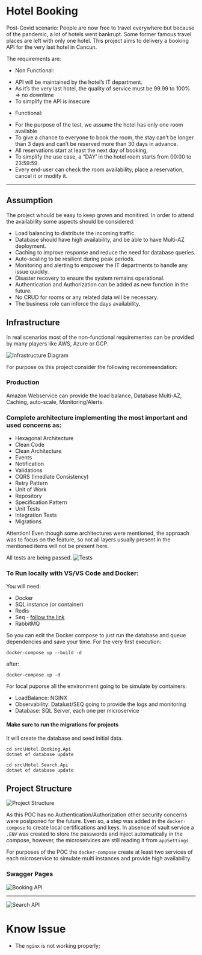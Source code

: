 # Hotel Booking

Post-Covid scenario:
People are now free to travel everywhere but because of the pandemic, a lot of hotels
went bankrupt. Some former famous travel places are left with only one hotel.
This project aims to delivery a booking API for the very last hotel in Cancun.

The requirements are:

* Non Functional:
 - API will be maintained by the hotel’s IT department.
 - As it’s the very last hotel, the quality of service must be 99.99 to 100% => no downtime
 - To simplify the API is insecure

* Functional:
 - For the purpose of the test, we assume the hotel has only one room available
 - To give a chance to everyone to book the room, the stay can’t be longer than 3 days and can’t be reserved more than 30 days in advance.
 - All reservations start at least the next day of booking,
 - To simplify the use case, a “DAY’ in the hotel room starts from 00:00 to 23:59:59.
 - Every end-user can check the room availability, place a reservation, cancel it or modify it.

---

## Assumption
The project whould be easy to keep grown and monitired.
In order to attend the availability some aspects should be considered:
- Load balancing to distribute the incoming traffic.
- Database should have high availability, and be able to have Multi-AZ deployment.
- Caching to improve response and reduce the need for database queries.
- Auto-scaling to be resilient during peak periods.
- Monitoring and alerting to empower the IT departments to handle any issue quickly.
- Disaster recovery to ensure the system remains operational.
- Authentication and Authorization can be added as new function in the future.
- No CRUD for rooms or any related data will be necessary.
- The business role can inforce the days availability.

## Infrastructure

In real scenarios most of the non-functional requirementes can be provided by many players like AWS, Azure or GCP. 

![Infrastructure Diagram](./docs/infrastructure-diagram.png)

For purpose os this project consider the following recommeendation:


### Production
    
Amazon Webservice can provide the load balance, Database Multi-AZ, Caching, auto-scale, Monitoring/Alerts.

### Complete architecture implementing the most important and used concerns as:

- Hexagonal Architecture
- Clean Code
- Clean Architecture
- Events
- Notification
- Validations
- CQRS (Imediate Consistency)
- Retry Pattern
- Unit of Work
- Repository
- Specification Pattern
- Unit Tests
- Integration Tests
- Migrations

Attention! Even though some architectures were mentioned, the approach was to focus on the feature, so not all layers usually present in the mentioned items will not be present here.

All tests are being passed.
![Tests](./docs/tests.png)

### To Run locally with VS/VS Code and Docker:

You will need:

- Docker
- SQL instance (or container)
- Redis
- Seq - [follow the link](https://datalust.co/seq)
- RabbitMQ

So you can edit the Docker compose to just run the database and queue dependencies and save your time.
For the very first execution:

```
docker-compose up --build -d
```

after:

```
docker-compose up -d
```


For local puporse all the environment going to be simulate by containers.
- LoadBalance: NGINX
- Observability: Datalust/SEQ going to provide the logs and monitoring
- Database: SQL Server, each one per microservice

#### Make sure to run the migrations for projects

It will create the database and seed initial data.

```
cd src\Hotel.Booking.Api
dotnet ef database update
```

```
cd src\Hotel.Search.Api
dotnet ef database update
```

## Project Structure

![Project Structure](./docs/projectStructure.png)

As this POC has no Authentication/Authorization other security concerns were postponed for the future. Even so, a step was added in the `docker-compose` to create local certifications and keys. In absence of vault service a `.ENV` was created to store the passwords and inject automatically in the compose, however, the microservices are still reading it from `appSettings`

For purposes of the POC the `docker-compose` create at least two services of each microservice to simulate multi instances and provide high availability. 

### Swagger Pages

![Booking API](./docs/booking_swagger.png)

---

![Search API](./docs/search_swagger.png)

# Know Issue

- The `nginx` is not working properly;